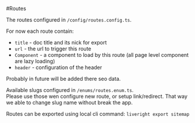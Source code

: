 #Routes

The routes configured in `/config/routes.config.ts`.  

For now each route contain:
* `title` - doc title and its nick for export
* `url` - the url to trigger this route
* `Component` - a component to load by this route (all page level component are lazy loading)
* `header` - configuration of the header

Probably in future will be added there seo data.

Available slugs configured in `/enums/routes.enum.ts`.  
Please use those wen configure new route, or setup link/redirect.
That way we able to change slug name without break the app. 
  
Routes can be exported using local cli command: `liveright export sitemap`
